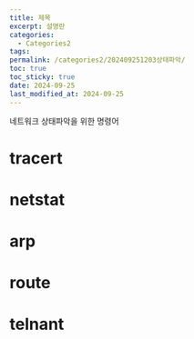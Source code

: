 ```yaml
---
title: 제목
excerpt: 설명란
categories:
  - Categories2
tags: 
permalink: /categories2/202409251203상태파악/
toc: true
toc_sticky: true
date: 2024-09-25
last_modified_at: 2024-09-25
---
```

네트워크 상태파악을 위한 명령어
# tracert

# netstat

# arp

# route

# telnant
